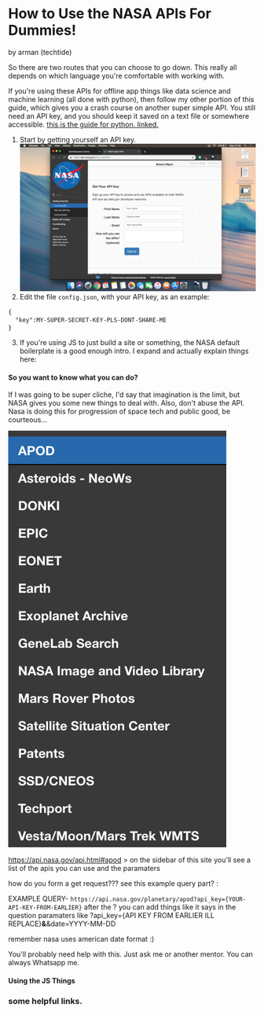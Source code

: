 # How to Use the NASA APIs For Dummies!
by arman (techtide)

So there are two routes that you can choose to go down. This really all depends on which language you're comfortable with working with. 

If you're using these APIs for offline app things like data science and machine learning (all done with python), then follow my other portion of this guide, which gives you a crash course on another super simple API. You still need an API key, and you should keep it saved on a text file or somewhere accessible. [this is the  guide for python. linked.](https://github.com/techtide/space-demos/blob/master/data-science.md)

1. Start by getting yourself an API key.
![alt text](https://github.com/techtide/space-demos/blob/master/tut1.png?raw=true)
2. Edit the file ``config.json``, with your API key, as an example:
```
{
  "key":MY-SUPER-SECRET-KEY-PLS-DONT-SHARE-ME
}
```
3. If you're using JS to just build a site or something, the NASA default boilerplate is a good enough intro. I expand and actually explain things here:

#### So you want to know what you can do?
If I was going to be super cliche, I'd say that imagination is the limit, but NASA gives you some new things to deal with. Also, don't abuse the API. Nasa is doing this for progression of space tech and public good, be courteous...

![list of apis](https://github.com/techtide/space-demos/blob/master/apilist.png?raw=true)

https://api.nasa.gov/api.html#apod > on the sidebar of this site you'll see a list of the apis you can use and the paramaters

how do you form a get request???
see this example query part? :

EXAMPLE QUERY-
``https://api.nasa.gov/planetary/apod?api_key={YOUR-API-KEY-FROM-EARLIER}``
after the ? you can add things like it says in the question paramaters like ?api_key={API KEY FROM EARLIER ILL REPLACE}**&**&date=YYYY-MM-DD

remember nasa uses american date format :)

You'll probably need help with this. Just ask me or another mentor. You can always Whatsapp me.

#### Using the JS Things


### some helpful links.
